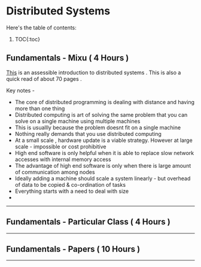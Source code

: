 # Distributed Systems

Here's the table of contents:

1. TOC{:toc}

## Fundamentals - Mixu ( 4 Hours )
[This](http://book.mixu.net/distsys/ebook.html) is an assessible introduction to distributed systems . This is also a quick read of about 70 pages . 

Key notes -
- The core of distributed programming is dealing with distance and having more than one thing
- Distributed computing is art of solving the same problem that you can solve on a single machine using multiple machines
- This is usuallly because the problem doesnt fit on a single machine 
- Nothing really demands that you use distributed computing
- At a small scale , hardware update is a viable strategy. However at large scale - impossible or cost prohibitive
- High end software is only helpful when it is able to replace slow network accesses with internal memory access
- The advantage of high end software is only when there is large amount of communication among nodes
- Ideally adding a machine should scale a system linearly - but overhead of data to be copied & co-ordination of tasks
- Everything starts with a need to deal with size 
- 

---
## Fundamentals - Particular Class ( 4 Hours )
---
## Fundamentals - Papers ( 10 Hours )
---
